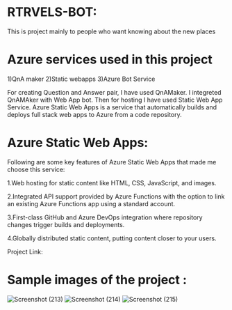  # RTRVELS-BOT:

This is project mainly to people who want knowing about the new places 


# Azure services used in this project

1)QnA maker 2)Static webapps 3)Azure Bot Service

For creating Question and Answer pair, I have used QnAMaker. I integreted QnAMAker with Web App bot. Then for hosting I have used Static Web App Service. Azure Static Web Apps is a service that automatically builds and deploys full stack web apps to Azure from a code repository.

# Azure Static Web Apps: 

Following are some key features of Azure Static Web Apps that made me choose this service:

1.Web hosting for static content like HTML, CSS, JavaScript, and images.

2.Integrated API support provided by Azure Functions with the option to link an existing Azure Functions app using a standard account.

3.First-class GitHub and Azure DevOps integration where repository changes trigger builds and deployments.

4.Globally distributed static content, putting content closer to your users.



Project Link: 

# Sample images of the project :

![Screenshot (213)](https://user-images.githubusercontent.com/90505712/175779634-b99f30c9-2f18-4465-86cb-4ea77e41c762.png)
![Screenshot (214)](https://user-images.githubusercontent.com/90505712/175779636-dd09b01f-8c09-4f33-ba3b-244050d2835e.png)
![Screenshot (215)](https://user-images.githubusercontent.com/90505712/175779638-af0976ca-324a-429c-b101-f15d3a7dee78.png)


